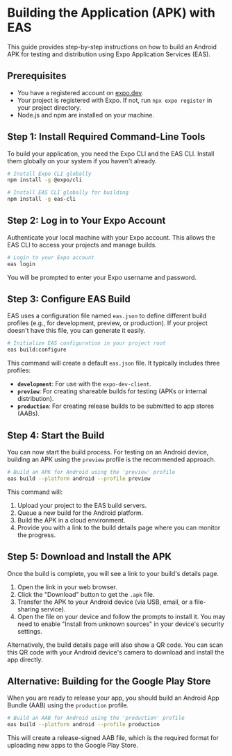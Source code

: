  # Building the Application (APK) with EAS
 
 This guide provides step-by-step instructions on how to build an Android APK for testing and distribution using Expo Application Services (EAS).
 
 ## Prerequisites
 
 - You have a registered account on [expo.dev](https://expo.dev/).
 - Your project is registered with Expo. If not, run `npx expo register` in your project directory.
 - Node.js and npm are installed on your machine.
 
 ## Step 1: Install Required Command-Line Tools
 
 To build your application, you need the Expo CLI and the EAS CLI. Install them globally on your system if you haven't already.
 
 ```bash
 # Install Expo CLI globally
 npm install -g @expo/cli
 
 # Install EAS CLI globally for building
 npm install -g eas-cli
 ```
 
 ## Step 2: Log in to Your Expo Account
 
 Authenticate your local machine with your Expo account. This allows the EAS CLI to access your projects and manage builds.
 
 ```bash
 # Login to your Expo account
 eas login
 ```
 
 You will be prompted to enter your Expo username and password.
 
 ## Step 3: Configure EAS Build
 
 EAS uses a configuration file named `eas.json` to define different build profiles (e.g., for development, preview, or production). If your project doesn't have this file, you can generate it easily.
 
 ```bash
 # Initialize EAS configuration in your project root
 eas build:configure
 ```
 
 This command will create a default `eas.json` file. It typically includes three profiles:
 - **`development`**: For use with the `expo-dev-client`.
 - **`preview`**: For creating shareable builds for testing (APKs or internal distribution).
 - **`production`**: For creating release builds to be submitted to app stores (AABs).
 
 ## Step 4: Start the Build
 
 You can now start the build process. For testing on an Android device, building an APK using the `preview` profile is the recommended approach.
 
 ```bash
 # Build an APK for Android using the 'preview' profile
 eas build --platform android --profile preview
 ```
 
 This command will:
 1.  Upload your project to the EAS build servers.
 2.  Queue a new build for the Android platform.
 3.  Build the APK in a cloud environment.
 4.  Provide you with a link to the build details page where you can monitor the progress.
 
 ## Step 5: Download and Install the APK
 
 Once the build is complete, you will see a link to your build's details page.
 
 1.  Open the link in your web browser.
 2.  Click the "Download" button to get the `.apk` file.
 3.  Transfer the APK to your Android device (via USB, email, or a file-sharing service).
 4.  Open the file on your device and follow the prompts to install it. You may need to enable "Install from unknown sources" in your device's security settings.
 
 Alternatively, the build details page will also show a QR code. You can scan this QR code with your Android device's camera to download and install the app directly.
 
 ## Alternative: Building for the Google Play Store
 
 When you are ready to release your app, you should build an Android App Bundle (AAB) using the `production` profile.
 
 ```bash
 # Build an AAB for Android using the 'production' profile
 eas build --platform android --profile production
 ```
 
 This will create a release-signed AAB file, which is the required format for uploading new apps to the Google Play Store.
